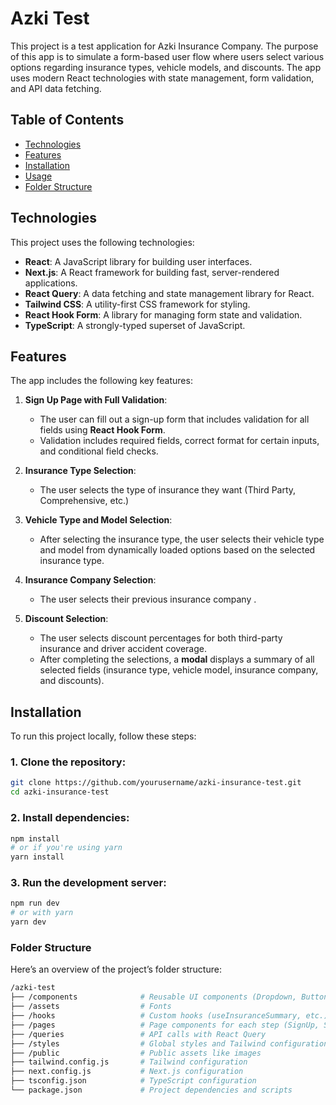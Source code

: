 # Azki Test

This project is a test application for Azki Insurance Company. The purpose of this app is to simulate a form-based user flow where users select various options regarding insurance types, vehicle models, and discounts. The app uses modern React technologies with state management, form validation, and API data fetching.

## Table of Contents

- [Technologies](#technologies)
- [Features](#features)
- [Installation](#installation)
- [Usage](#usage)
- [Folder Structure](#folder-structure)

## Technologies

This project uses the following technologies:

- **React**: A JavaScript library for building user interfaces.
- **Next.js**: A React framework for building fast, server-rendered applications.
- **React Query**: A data fetching and state management library for React.
- **Tailwind CSS**: A utility-first CSS framework for styling.
- **React Hook Form**: A library for managing form state and validation.
- **TypeScript**: A strongly-typed superset of JavaScript.

## Features

The app includes the following key features:

1. **Sign Up Page with Full Validation**:
   - The user can fill out a sign-up form that includes validation for all fields using **React Hook Form**.
   - Validation includes required fields, correct format for certain inputs, and conditional field checks.
2. **Insurance Type Selection**:

   - The user selects the type of insurance they want (Third Party, Comprehensive, etc.)

3. **Vehicle Type and Model Selection**:
   - After selecting the insurance type, the user selects their vehicle type and model from dynamically loaded options based on the selected insurance type.
4. **Insurance Company Selection**:

   - The user selects their previous insurance company .

5. **Discount Selection**:
   - The user selects discount percentages for both third-party insurance and driver accident coverage.
   - After completing the selections, a **modal** displays a summary of all selected fields (insurance type, vehicle model, insurance company, and discounts).

## Installation

To run this project locally, follow these steps:

### 1. Clone the repository:

```bash
git clone https://github.com/yourusername/azki-insurance-test.git
cd azki-insurance-test
```

### 2. Install dependencies:

```bash
npm install
# or if you're using yarn
yarn install
```

### 3. Run the development server:

```bash
npm run dev
# or with yarn
yarn dev
```

### Folder Structure

Here’s an overview of the project’s folder structure:

```bash
/azki-test
├── /components              # Reusable UI components (Dropdown, Button, Modal)
├── /assets                  # Fonts
├── /hooks                   # Custom hooks (useInsuranceSummary, etc.)
├── /pages                   # Page components for each step (SignUp, SelectDiscount, etc.)
├── /queries                 # API calls with React Query
├── /styles                  # Global styles and Tailwind configurations
├── /public                  # Public assets like images
├── tailwind.config.js       # Tailwind configuration
├── next.config.js           # Next.js configuration
├── tsconfig.json            # TypeScript configuration
└── package.json             # Project dependencies and scripts
```
